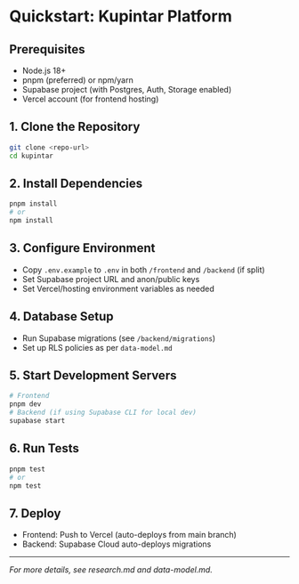 # Quickstart: Kupintar Platform

## Prerequisites

- Node.js 18+
- pnpm (preferred) or npm/yarn
- Supabase project (with Postgres, Auth, Storage enabled)
- Vercel account (for frontend hosting)

## 1. Clone the Repository

```bash
git clone <repo-url>
cd kupintar
```

## 2. Install Dependencies

```bash
pnpm install
# or
npm install
```

## 3. Configure Environment

- Copy `.env.example` to `.env` in both `/frontend` and `/backend` (if split)
- Set Supabase project URL and anon/public keys
- Set Vercel/hosting environment variables as needed

## 4. Database Setup

- Run Supabase migrations (see `/backend/migrations`)
- Set up RLS policies as per `data-model.md`

## 5. Start Development Servers

```bash
# Frontend
pnpm dev
# Backend (if using Supabase CLI for local dev)
supabase start
```

## 6. Run Tests

```bash
pnpm test
# or
npm test
```

## 7. Deploy

- Frontend: Push to Vercel (auto-deploys from main branch)
- Backend: Supabase Cloud auto-deploys migrations

---

_For more details, see research.md and data-model.md._
